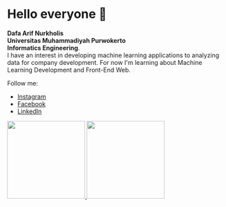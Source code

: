# Hello everyone 👋

**Dafa Arif Nurkholis**\
**Universitas Muhammadiyah Purwokerto**\
**Informatics Engineering**.\
I have an interest in developing machine learning applications to analyzing data for company development. For now I'm learning about Machine Learning Development and Front-End Web.

Follow me:
* [Instagram](https://www.instagram.com/dafarifn20)
* [Facebook](https://www.facebook.com/dafa.a.nurkholis)
* [LinkedIn](https://www.linkedin.com/in/dafa-arif-nurkholis)

<p align="left">
<a href="https://github.com/Krafolis">
  <img height="180em" src="https://github-readme-stats-eight-theta.vercel.app/api?username=Krafolis&show_icons=true&theme=algolia&include_all_commits=true&count_private=true"/>
  <img height="180em" src="https://github-readme-stats-eight-theta.vercel.app/api/top-langs/?username=Krafolis&layout=compact&langs_count=8&theme=algolia"/>
</a>
</p>

<!--
**Krafolis/Krafolis** is a ✨ _special_ ✨ repository because its `README.md` (this file) appears on your GitHub profile.

Here are some ideas to get you started:

- 🔭 I’m currently working on ...
- 🌱 I’m currently learning ...
- 👯 I’m looking to collaborate on ...
- 🤔 I’m looking for help with ...
- 💬 Ask me about ...
- 📫 How to reach me: ...
- 😄 Pronouns: ...
- ⚡ Fun fact: ...
-->
